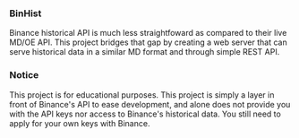 ### BinHist

Binance historical API is much less straightfoward as compared to their live MD/OE API.
This project bridges that gap by creating a web server that can serve historical data in a similar MD format and through simple REST API.

### Notice

This project is for educational purposes.
This project is simply a layer in front of Binance's API to ease development, and alone does not provide you with the API keys nor access to Binance's historical data. You still need to apply for your own keys with Binance.